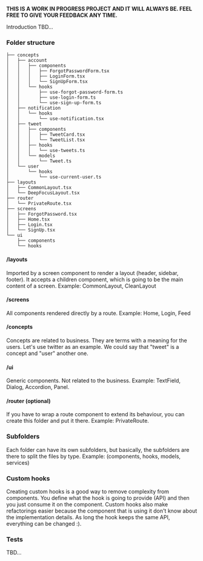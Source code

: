 **THIS IS A WORK IN PROGRESS PROJECT AND IT WILL ALWAYS BE. FEEL FREE TO GIVE YOUR FEEDBACK ANY TIME.**

Introduction TBD...

### Folder structure

```
├── concepts
│   ├── account
│   │   ├── components
│   │   │   ├── ForgotPasswordForm.tsx
│   │   │   ├── LoginForm.tsx
│   │   │   └── SignUpForm.tsx
│   │   └── hooks
│   │       ├── use-forgot-password-form.ts
│   │       ├── use-login-form.ts
│   │       └── use-sign-up-form.ts
│   ├── notification
│   │   └── hooks
│   │       └── use-notification.tsx
│   ├── tweet
│   │   ├── components
│   │   │   ├── TweetCard.tsx
│   │   │   └── TweetList.tsx
│   │   ├── hooks
│   │   │   └── use-tweets.ts
│   │   └── models
│   │       └── Tweet.ts
│   └── user
│       └── hooks
│           └── use-current-user.ts
├── layouts
│   ├── CommonLayout.tsx
│   └── DeepFocusLayout.tsx
├── router
│   └── PrivateRoute.tsx
├── screens
│   ├── ForgotPassword.tsx
│   ├── Home.tsx
│   ├── Login.tsx
│   └── SignUp.tsx
└── ui
    ├── components
    └── hooks
```

#### /layouts

Imported by a screen component to render a layout (header, sidebar, footer). It accepts a children component, which is going to be the main content of a screen. Example: CommonLayout, CleanLayout

#### /screens

All components rendered directly by a route. Example: Home, Login, Feed

#### /concepts

Concepts are related to business. They are terms with a meaning for the users. Let's use twitter as an example. We could say that "tweet" is a concept and "user" another one.

#### /ui

Generic components. Not related to the business. Example: TextField, Dialog, Accordion, Panel.

#### /router (optional)

If you have to wrap a route component to extend its behaviour, you can create this folder and put it there. Example: PrivateRoute.

### Subfolders

Each folder can have its own subfolders, but basically, the subfolders are there to split the files by type. Example: (components, hooks, models, services)

### Custom hooks

Creating custom hooks is a good way to remove complexity from components.
You define what the hook is going to provide (API) and then you just consume it on the component.
Custom hooks also make refactorings easier because the component that is using it don't know about the
implementation details. As long the hook keeps the same API, everything can be changed :).

### Tests

TBD...
